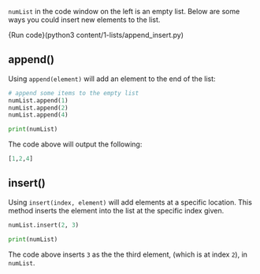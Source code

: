 `numList` in the code window on the left is an empty list. Below are some ways you could insert new elements to the list.

{Run code}(python3 content/1-lists/append_insert.py)

## append()

Using `append(element)` will add an element to the end of the list:

```python
# append some items to the empty list
numList.append(1)
numList.append(2)
numList.append(4)

print(numList)
```

The code above will output the following: 

```python
[1,2,4]
```

## insert()
Using `insert(index, element)` will add elements at a specific location. This method inserts the element into the list at the specific index given.

```python
numList.insert(2, 3)

print(numList)
```

The code above inserts `3` as the the third element, (which is at index `2`), in `numList`.


